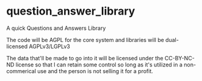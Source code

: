 # question_answer_library
A quick Questions and Answers Library

The code will be AGPL for the core system and libraries will be dual-licensed AGPLv3/LGPLv3

The data that'll be made to go into it will be licensed under the CC-BY-NC-ND license so that I can retain some control so long as it's utilized in a non-commerical use and the person is not selling it for a profit.
